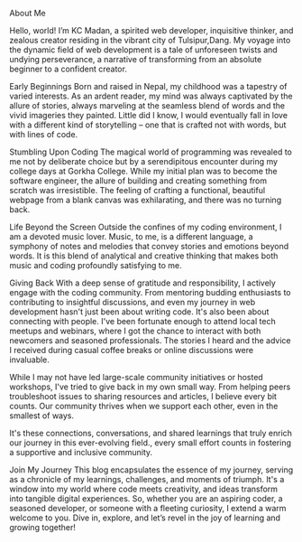 About Me

Hello, world! I’m KC Madan, a spirited web developer, inquisitive thinker, and zealous creator residing in the vibrant city of Tulsipur,Dang. My voyage into the dynamic field of web development is a tale of unforeseen twists and undying perseverance, a narrative of transforming from an absolute beginner to a confident creator.

Early Beginnings
Born and raised in Nepal, my childhood was a tapestry of varied interests. As an ardent reader, my mind was always captivated by the allure of stories, always marveling at the seamless blend of words and the vivid imageries they painted. Little did I know, I would eventually fall in love with a different kind of storytelling – one that is crafted not with words, but with lines of code.

Stumbling Upon Coding
The magical world of programming was revealed to me not by deliberate choice but by a serendipitous encounter during my college days at Gorkha College. While my initial plan was to become the software engineer, the allure of building and creating something from scratch was irresistible. The feeling of crafting a functional, beautiful webpage from a blank canvas was exhilarating, and there was no turning back.

Life Beyond the Screen
Outside the confines of my coding environment, I am a devoted music lover. Music, to me, is a different language, a symphony of notes and melodies that convey stories and emotions beyond words. It is this blend of analytical and creative thinking that makes both music and coding profoundly satisfying to me.

Giving Back
With a deep sense of gratitude and responsibility, I actively engage with the coding community. From mentoring budding enthusiasts to contributing to insightful discussions, and even my journey in web development hasn't just been about writing code. It's also been about connecting with people. I've been fortunate enough to attend local tech meetups and webinars, where I got the chance to interact with both newcomers and seasoned professionals. The stories I heard and the advice I received during casual coffee breaks or online discussions were invaluable.

While I may not have led large-scale community initiatives or hosted workshops, I've tried to give back in my own small way. From helping peers troubleshoot issues to sharing resources and articles, I believe every bit counts. Our community thrives when we support each other, even in the smallest of ways.

It's these connections, conversations, and shared learnings that truly enrich our journey in this ever-evolving field., every small effort counts in fostering a supportive and inclusive community.

Join My Journey
This blog encapsulates the essence of my journey, serving as a chronicle of my learnings, challenges, and moments of triumph. It's a window into my world where code meets creativity, and ideas transform into tangible digital experiences. So, whether you are an aspiring coder, a seasoned developer, or someone with a fleeting curiosity, I extend a warm welcome to you. Dive in, explore, and let’s revel in the joy of learning and growing together!



